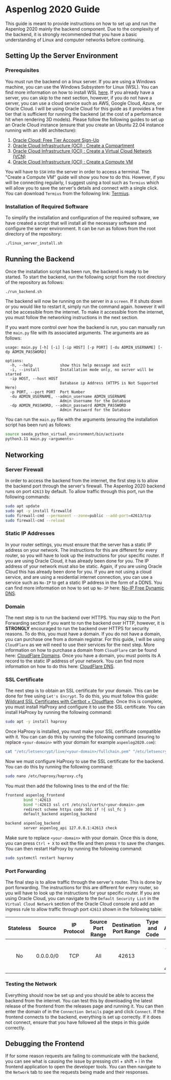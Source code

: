 # Aspenlog 2020 Guide
This guide is meant to provide instructions on how to set up and run the Aspenlog 2020 mainly the backend component. Due 
to the complexity of the backend, it is strongly recommended that you have a basic understanding of Linux and computer 
networks before continuing.

## Setting Up the Server Environment
### Prerequisites
You must run the backend on a linux server. If you are using a Windows machine, you can use the Windows Subsystem for
Linux (WSL). You can find more information on how to install WSL 
[here](https://learn.microsoft.com/en-us/windows/wsl/install). If you already have a server, you can skip to the next
section, however, if you do not have a server, you can use a cloud service such as AWS, Google Cloud, Azure, or Oracle
Cloud. I will be using Oracle Cloud for this guide as it provides a free tier that is sufficient for running the 
backend (at the cost of a performance hit when rendering 3D models). Please follow the following guides to set up an
Oracle Cloud instance (ensure that you create an Ubuntu 22.04 instance running with an x86 architecture):
1. [Oracle Cloud: Free Tier Account Sign-Up](https://oracle-base.com/articles/vm/oracle-cloud-free-tier-account-sign-up#next-steps)
2. [Oracle Cloud Infrastructure (OCI) : Create a Compartment](https://oracle-base.com/articles/vm/oracle-cloud-infrastructure-oci-create-a-compartment)
3. [Oracle Cloud Infrastructure (OCI) : Create a Virtual Cloud Network (VCN)](https://oracle-base.com/articles/vm/oracle-cloud-infrastructure-oci-create-a-virtual-cloud-network-vcn)
4. [Oracle Cloud Infrastructure (OCI) : Create a Compute VM](https://oracle-base.com/articles/vm/oracle-cloud-infrastructure-oci-create-a-compute-vm)

You will have to `SSH` into the server in order to access a terminal. The "Create a Compute VM" guide will show you how
to do this. However, if you will be connecting regularly, I suggest using a tool such as `Termius` which will allow you
to save the server's details and connect with a single click. You can download `Termius` from the following link:
[Termius](https://termius.com/).

### Installation of Required Software
To simplify the installation and configuration of the required software, we have created a script that will install all
the necessary software and configure the server environment. It can be run as follows from the root directory of the
repository:

```bash
./linux_server_install.sh
```
## Running the Backend
Once the installation script has been run, the backend is ready to be started. To start the backend, run the following
script from the root directory of the repository as follows:

```bash
./run_backend.sh
```
The backend will now be running on the server in a `screen`. If it shuts down or you would like to restart it, simply run 
the command again. however it will not be accessible from the internet. To make it accessible from the internet, you must follow
the networking instructions in the next section.

If you want more control over how the backend is run, you can manually run the `main.py` file with its associated
arguments. The arguments are as follows:

```
usage: main.py [-h] [-i] [-ip HOST] [-p PORT] [-du ADMIN_USERNAME] [-dp ADMIN_PASSWORD]

options:
  -h, --help            show this help message and exit
  -i, --install         Installation mode only, no server will be started
  -ip HOST, --host HOST
                        Database ip Address (HTTPS is Not Supported Here)
  -p PORT, --port PORT  Port Number
  -du ADMIN_USERNAME, --admin_username ADMIN_USERNAME
                        Admin Username for the Database
  -dp ADMIN_PASSWORD, --admin_password ADMIN_PASSWORD
                        Admin Password for the Database
```

You can run the `main.py` file with the arguments (ensuring the installation script has been run) as follows:

```bash
source seeda_python_virtual_environment/bin/activate
python3.11 main.py <arguments>
```

## Networking
### Server Firewall
In order to access the backend from the internet, the first step is to allow the backend port through the server's
firewall. The Aspenlog 2020 backend runs on port `42613` by default. To allow traffic through this port, run the
following commands:

```bash
sudo apt update
sudo apt -y install firewalld
sudo firewall-cmd --permanent --zone=public --add-port=42613/tcp
sudo firewall-cmd --reload
```

### Static IP Addresses
In your router settings, you must ensure that the server has a static IP address on your network. The instructions for
this are different for every router, so you will have to look up the instructions for your specific router. If you are
using Oracle Cloud, it has already been done for you. The IP address of your network must also be static. Again, if you
are using Oracle Cloud this has already been done for you. If you are not using a cloud service, and are using a 
residential internet connection, you can use a service such as `No-IP` to get a static IP address in the form of a 
DDNS. You can find more information on how to set up `No-IP` here: 
[No-IP Free Dynamic DNS](https://www.noip.com/remote-access).

### Domain
The next step is to run the backend over HTTPS. You may skip to the Port Forwarding section if you want to run the
backend over HTTP, however, it is **STRONGLY** encouraged to run the backend over HTTPS for security reasons. To do 
this, you must have a domain. If you do not have a domain, you can purchase one from a domain registrar. For this guide,
I will be using `CloudFlare` as we will need to use their services for the next step. More information on how to
purchase a domain from `CloudFlare` can be found here: 
[CloudFlare Domains](https://www.cloudflare.com/en-ca/products/registrar/). Once you have a domain, you must points its
A record to the static IP address of your network. You can find more information on how to do this here:
[CloudFlare DNS](https://support.cloudflare.com/hc/en-us/articles/360019093151-Managing-DNS-records-in-Cloudflare).

### SSL Certificate
The next step is to obtain an SSL certificate for your domain. This can be done for free using `Let's Encrypt`. To do
this, you must follow this guide: 
[Wildcard SSL Certificates with Certbot + Cloudflare](https://labzilla.io/blog/cloudflare-certbot). Once this is
complete, you must install HaProxy and configure it to use the SSL certificate. You can install HaProxy by running the
following command:

```bash
sudo apt -y install haproxy
```

Once HaProxy is installed, you must make your SSL certificate compatible with it. You can can do this by running the
following command (esuring to replace `<your-domain>` with your domain for example `aspenlog2020.com`):

```bash
cat "/etc/letsencrypt/live/<your-domain>/fullchain.pem" "/etc/letsencrypt/live/<your-domain>/privkey.pem" > "/etc/ssl/certs/<your-domain>.pem"
```

Now we must configure HaProxy to use the SSL certificate for the backend. You can do this by running the following
command:

```bash
sudo nano /etc/haproxy/haproxy.cfg
```

You must then add the following lines to the end of the file:

```bash
frontend aspenlog_frontend
        bind *:42613
        bind *:42613 ssl crt /etc/ssl/certs/<your-domain>.pem
        redirect scheme https code 301 if !{ ssl_fc }
        default_backend aspenlog_backend

backend aspenlog_backend
        server aspenlog_api 127.0.0.1:42613 check
```

Make sure to replace `<your-domain>` with your domain. Once this is done, you can press `Ctrl + X` to exit the file and
then press `Y` to save the changes. You can then restart HaProxy by running the following command:

```bash
sudo systemctl restart haproxy
```

### Port Forwarding
The final step is to allow traffic through the server's router. This is done by port forwarding. The instructions for
this are different for every router, so you will have to look up the instructions for your specific router. If you are
using Oracle Cloud, you can navigate to the `Default Security List` in the `Virtual Cloud Network` section of the
Oracle Cloud console and add an ingress rule to allow traffic through port `42613` shown in the following table:

| **Stateless** | **Source** | **IP Protocol** | **Source Port Range** | **Destination Port Range** | **Type and Code** |          **Allows**          |  **Description** |
|:-------------:|:----------:|:---------------:|:---------------------:|:--------------------------:|:-----------------:|:----------------------------:|:----------------:|
|       No      |  0.0.0.0/0 |       TCP       |          All          |            42613           |                   | TCP traffic for ports: 42613 | Aspenlog Backend |

### Testing the Network
Everything should now be set up and you should be able to access the backend from the internet. You can test this by
downloading the latest release of the frontend from the releases page and running it. You can then enter the domain of
in the `Connection Details` page and click `Connect`. If the frontend connects to the backend, everything is set up
correctly. If it does not connect, ensure that you have followed all the steps in this guide correctly.

## Debugging the Frontend
If for some reason requests are failing to communicate with the backend, you can see what is causing the issue by
pressing ctrl + shift + i in the frontend application to open the developer tools. You can then navigate to the
`Network` tab to see the requests being made and their responses.